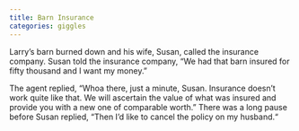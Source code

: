 ```yaml
---
title: Barn Insurance
categories: giggles
---
```

Larry’s barn burned down and his wife, Susan, called the insurance company. Susan told the insurance company, “We had that barn insured for fifty thousand and I want my money.”

The agent replied, “Whoa there, just a minute, Susan. Insurance doesn’t work quite like that. We will ascertain the value of what was insured and provide you with a new one of comparable worth.” There was a long pause before Susan replied, “Then I’d like to cancel the policy on my husband.“
